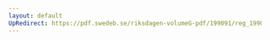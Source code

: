 ```yaml
---
layout: default
UpRedirect: https://pdf.swedeb.se/riksdagen-volumeG-pdf/199091/reg_199091/reg_199091_0256.pdf
---
```

